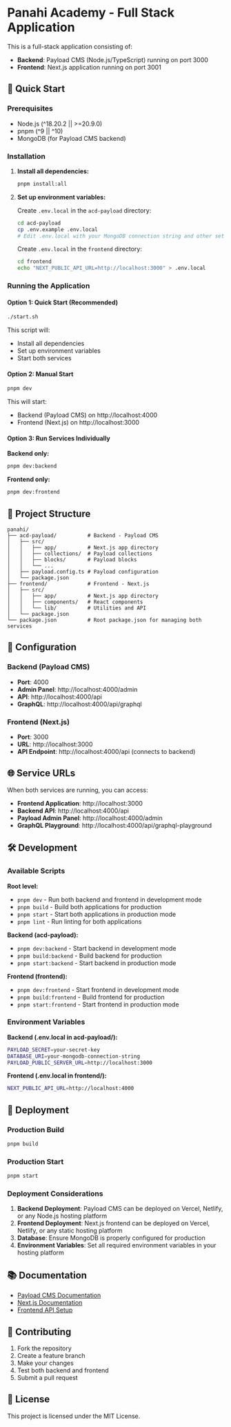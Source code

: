 # Panahi Academy - Full Stack Application

This is a full-stack application consisting of:
- **Backend**: Payload CMS (Node.js/TypeScript) running on port 3000
- **Frontend**: Next.js application running on port 3001

## 🚀 Quick Start

### Prerequisites

- Node.js (^18.20.2 || >=20.9.0)
- pnpm (^9 || ^10)
- MongoDB (for Payload CMS backend)

### Installation

1. **Install all dependencies:**
   ```bash
   pnpm install:all
   ```

2. **Set up environment variables:**
   
   Create `.env.local` in the `acd-payload` directory:
   ```bash
   cd acd-payload
   cp .env.example .env.local
   # Edit .env.local with your MongoDB connection string and other settings
   ```

   Create `.env.local` in the `frontend` directory:
   ```bash
   cd frontend
   echo "NEXT_PUBLIC_API_URL=http://localhost:3000" > .env.local
   ```

### Running the Application

#### Option 1: Quick Start (Recommended)
```bash
./start.sh
```

This script will:
- Install all dependencies
- Set up environment variables
- Start both services

#### Option 2: Manual Start
```bash
pnpm dev
```

This will start:
- Backend (Payload CMS) on http://localhost:4000
- Frontend (Next.js) on http://localhost:3000

#### Option 3: Run Services Individually

**Backend only:**
```bash
pnpm dev:backend
```

**Frontend only:**
```bash
pnpm dev:frontend
```

## 📁 Project Structure

```
panahi/
├── acd-payload/          # Backend - Payload CMS
│   ├── src/
│   │   ├── app/          # Next.js app directory
│   │   ├── collections/  # Payload collections
│   │   ├── blocks/       # Payload blocks
│   │   └── ...
│   ├── payload.config.ts # Payload configuration
│   └── package.json
├── frontend/             # Frontend - Next.js
│   ├── src/
│   │   ├── app/          # Next.js app directory
│   │   ├── components/   # React components
│   │   └── lib/          # Utilities and API
│   └── package.json
└── package.json          # Root package.json for managing both services
```

## 🔧 Configuration

### Backend (Payload CMS)
- **Port**: 4000
- **Admin Panel**: http://localhost:4000/admin
- **API**: http://localhost:4000/api
- **GraphQL**: http://localhost:4000/api/graphql

### Frontend (Next.js)
- **Port**: 3000
- **URL**: http://localhost:3000
- **API Endpoint**: http://localhost:4000/api (connects to backend)

## 🌐 Service URLs

When both services are running, you can access:

- **Frontend Application**: http://localhost:3000
- **Backend API**: http://localhost:4000/api
- **Payload Admin Panel**: http://localhost:4000/admin
- **GraphQL Playground**: http://localhost:4000/api/graphql-playground

## 🛠️ Development

### Available Scripts

**Root level:**
- `pnpm dev` - Run both backend and frontend in development mode
- `pnpm build` - Build both applications for production
- `pnpm start` - Start both applications in production mode
- `pnpm lint` - Run linting for both applications

**Backend (acd-payload):**
- `pnpm dev:backend` - Start backend in development mode
- `pnpm build:backend` - Build backend for production
- `pnpm start:backend` - Start backend in production mode

**Frontend (frontend):**
- `pnpm dev:frontend` - Start frontend in development mode
- `pnpm build:frontend` - Build frontend for production
- `pnpm start:frontend` - Start frontend in production mode

### Environment Variables

**Backend (.env.local in acd-payload/):**
```bash
PAYLOAD_SECRET=your-secret-key
DATABASE_URI=your-mongodb-connection-string
PAYLOAD_PUBLIC_SERVER_URL=http://localhost:3000
```

**Frontend (.env.local in frontend/):**
```bash
NEXT_PUBLIC_API_URL=http://localhost:4000
```

## 🚀 Deployment

### Production Build
```bash
pnpm build
```

### Production Start
```bash
pnpm start
```

### Deployment Considerations

1. **Backend Deployment**: Payload CMS can be deployed on Vercel, Netlify, or any Node.js hosting platform
2. **Frontend Deployment**: Next.js frontend can be deployed on Vercel, Netlify, or any static hosting platform
3. **Database**: Ensure MongoDB is properly configured for production
4. **Environment Variables**: Set all required environment variables in your hosting platform

## 📚 Documentation

- [Payload CMS Documentation](https://payloadcms.com/docs)
- [Next.js Documentation](https://nextjs.org/docs)
- [Frontend API Setup](./frontend/API_SETUP.md)

## 🤝 Contributing

1. Fork the repository
2. Create a feature branch
3. Make your changes
4. Test both backend and frontend
5. Submit a pull request

## 📄 License

This project is licensed under the MIT License.

